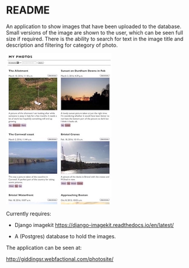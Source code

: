 # README #

An application to show images that have been uploaded to the database. Small versions of the image are shown to the user, which can be seen full size if required. There is the ability to search for text in the image title and description and filtering for category of photo.

![Alt text](site.jpg?raw=true "site")

Currently requires:

- Django imagekit 
    https://django-imagekit.readthedocs.io/en/latest/

- A (Postgres) database to hold the images.

The application can be seen at:

http://giddingsr.webfactional.com/photosite/